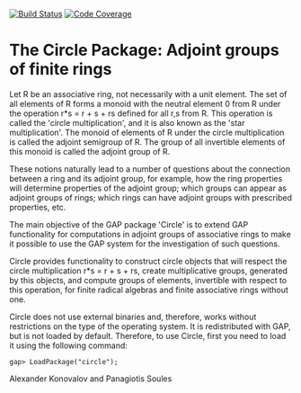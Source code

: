 [![Build Status](https://travis-ci.org/gap-packages/circle.svg?branch=master)](https://travis-ci.org/gap-packages/circle)
[![Code Coverage](https://codecov.io/github/gap-packages/circle/coverage.svg?branch=master&token=)](https://codecov.io/gh/gap-packages/circle)

# The Circle Package: Adjoint groups of finite rings

Let R be an  associative ring,  not necessarily with a unit element.  The set 
of all elements of R  forms a monoid  with the neutral element 0 from R under 
the operation r*s = r + s + rs defined for all r,s from R.  This operation is
called  the  'circle  multiplication',  and  it is  also known  as  the 'star 
multiplication'. The monoid of elements of R under  the circle multiplication 
is called the adjoint semigroup of R. The group of all invertible elements of
this monoid is called the adjoint group of R.

These  notions  naturally lead  to a number of questions about the connection 
between a ring and its adjoint group,  for example,  how  the ring properties 
will determine properties  of the adjoint group;  which groups  can appear as
adjoint  groups  of  rings;   which  rings  can   have  adjoint  groups  with 
prescribed properties, etc. 

The main objective of the GAP package 'Circle' is to extend GAP functionality
for computations in adjoint groups  of associative rings to make it  possible
to use the  GAP  system for  the  investigation  of  such questions.

Circle provides functionality to construct circle  objects that  will respect
the  circle  multiplication  r*s = r + s + rs,  create multiplicative groups, 
generated by this objects,  and compute  groups of elements,  invertible with 
respect to this operation, for finite radical algebras and finite associative
rings without one.

Circle  does  not  use  external   binaries  and,  therefore,  works  without
restrictions  on the type  of the operating system.  It is redistributed with
GAP, but is not loaded by default.  Therefore,  to use Circle, first you need
to load it using the following command:

    gap> LoadPackage("circle");


Alexander Konovalov and Panagiotis Soules
